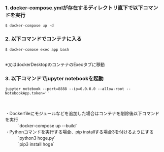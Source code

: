 ### 1. docker-compose.ymlが存在するディレクトリ直下で以下コマンドを実行
    $ docker-compose up -d
### 2. 以下コマンドでコンテナに入る
    $ docker-comose exec app bash
<br>
    ※又はdockerDesktopのコンテナのExecタブに移動

### 3. 以下コマンドでjupyter notebookを起動
    jupyter notebook --port=8888 --ip=0.0.0.0 --allow-root --NotebookApp.token=''
<br>
<br>
・Dockerfileにモジュールなどを追加した場合はコンテナを削除後以下コマンドを実行
<br>
　　　`docker-compose up --build`
<br>
・Pythonコマンドを実行する場合、pip installする場合3を付けるようにする
<br>
 　　　`python3 hoge.py`
<br>
　　　`pip3 install hoge`
